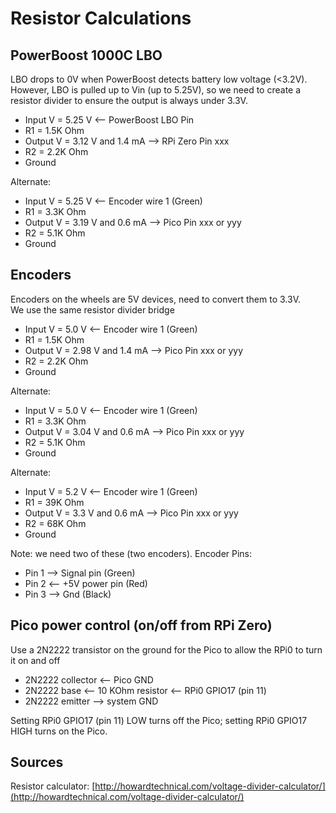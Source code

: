 # Resistor Calculations

## PowerBoost 1000C LBO

LBO drops to 0V when PowerBoost detects battery low voltage (<3.2V).  
However, LBO is pulled up to Vin (up to 5.25V), 
so we need to create a resistor divider to ensure the output 
is always under 3.3V.

* Input V = 5.25 V   <-- PowerBoost LBO Pin
* R1 = 1.5K Ohm
* Output V = 3.12 V and 1.4 mA  --> RPi Zero Pin xxx
* R2 = 2.2K Ohm
* Ground

Alternate:

* Input V = 5.25 V              <-- Encoder wire 1 (Green)
* R1 = 3.3K Ohm
* Output V = 3.19 V and 0.6 mA  --> Pico Pin xxx or yyy
* R2 = 5.1K Ohm
* Ground   

## Encoders

Encoders on the wheels are 5V devices, need to convert them to 3.3V.  
We use the same resistor divider bridge

* Input V = 5.0 V              <-- Encoder wire 1 (Green)
* R1 = 1.5K Ohm
* Output V = 2.98 V and 1.4 mA  --> Pico Pin xxx or yyy
* R2 = 2.2K Ohm
* Ground                       

Alternate:

* Input V = 5.0 V              <-- Encoder wire 1 (Green)
* R1 = 3.3K Ohm
* Output V = 3.04 V and 0.6 mA  --> Pico Pin xxx or yyy
* R2 = 5.1K Ohm
* Ground   


Alternate:

* Input V = 5.2 V              <-- Encoder wire 1 (Green)
* R1 = 39K Ohm
* Output V = 3.3 V and 0.6 mA  --> Pico Pin xxx or yyy
* R2 = 68K Ohm
* Ground   

Note:  we need two of these (two encoders).
Encoder Pins:

* Pin 1 --> Signal pin (Green)
* Pin 2 <-- +5V power pin (Red)
* Pin 3 --> Gnd (Black)


## Pico power control (on/off from RPi Zero)

Use a 2N2222 transistor on the ground for the Pico to allow the RPi0 to turn it 
on and off

* 2N2222 collector <-- Pico GND
* 2N2222 base <-- 10 KOhm resistor <-- RPi0 GPIO17 (pin 11)
* 2N2222 emitter --> system GND 

Setting RPi0 GPIO17 (pin 11) LOW turns off the Pico; setting RPi0 GPIO17 HIGH turns on the Pico.




## Sources

Resistor calculator: [http://howardtechnical.com/voltage-divider-calculator/](http://howardtechnical.com/voltage-divider-calculator/)
